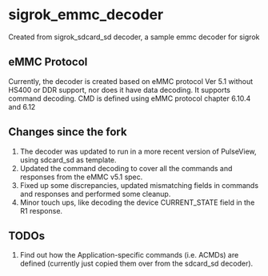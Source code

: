 # sigrok_emmc_decoder
Created from sigrok_sdcard_sd decoder, a sample emmc decoder for sigrok

## eMMC Protocol
Currently, the decoder is created based on eMMC protocol Ver 5.1 without HS400 or DDR support, nor does it have data decoding. It supports command decoding.
CMD is defined using eMMC protocol chapter 6.10.4 and 6.12

## Changes since the fork
1. The decoder was updated to run in a more recent version of PulseView, using sdcard_sd as template.
2. Updated the command decoding to cover all the commands and responses from the eMMC v5.1 spec.
3. Fixed up some discrepancies, updated mismatching fields in commands and responses and performed some cleanup.
4. Minor touch ups, like decoding the device CURRENT_STATE field in the R1 response.

## TODOs
1. Find out how the Application-specific commands (i.e. ACMDs) are defined (currently just copied them over from the sdcard_sd decoder).
